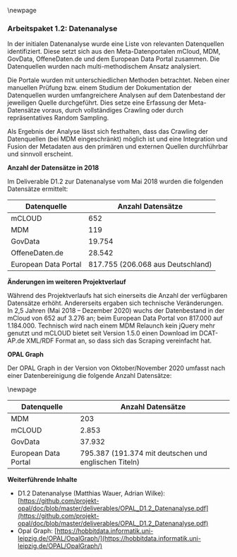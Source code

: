 \newpage

### Arbeitspaket 1.2: Datenanalyse

In der initialen Datenanalyse wurde eine Liste von relevanten Datenquellen identifiziert. Diese setzt sich aus den Meta-Datenportalen mCloud, MDM, GovData, OffeneDaten.de und dem European Data Portal zusammen. Die Datenquellen wurden nach multi-methodischem Ansatz analysiert.

Die Portale wurden mit unterschiedlichen Methoden betrachtet. Neben einer manuellen Prüfung bzw. einem Studium der Dokumentation der Datenquellen wurden umfangreichere Analysen auf dem Datenbestand der jeweiligen Quelle durchgeführt. Dies setze eine Erfassung der Meta-Datensätze voraus, durch vollständiges Crawling oder durch repräsentatives Random Sampling.

Als Ergebnis der Analyse lässt sich festhalten, dass das Crawling der Datenquellen (bei MDM eingeschränkt) möglich ist und eine Integration und Fusion der Metadaten aus den primären und externen Quellen durchführbar und sinnvoll erscheint.

**Anzahl der Datensätze in 2018**

Im Deliverable D1.2 zur Datenanalyse vom Mai 2018 wurden die folgenden Datensätze ermittelt:

| Datenquelle          | Anzahl Datensätze                 |
|----------------------|-----------------------------------|
| mCLOUD               |                               652 |
| MDM                  |                               119 |
| GovData              |                            19.754 |
| OffeneDaten.de       |                            28.542 |
| European Data Portal | 817.755 (206.068 aus Deutschland) |

**Änderungen im weiteren Projektverlauf**

Während des Projektverlaufs hat sich einerseits die Anzahl der verfügbaren Datensätze erhöht. Andererseits ergaben sich technische Veränderungen. In 2,5 Jahren (Mai 2018 – Dezember 2020) wuchs der Datenbestand in der mCloud von 652 auf 3.276 an; beim European Data Portal von 817.000 auf 1.184.000. Technisch wird nach einem MDM Relaunch kein jQuery mehr genutzt und mCLOUD bietet seit Version 1.5.0 einen Download im DCAT-AP.de XML/RDF Format an, so dass sich das Scraping vereinfacht hat.

**OPAL Graph**

Der OPAL Graph in der Version von Oktober/November 2020 umfasst nach einer Datenbereinigung die folgende Anzahl Datensätze:

\newpage

| Datenquelle          | Anzahl Datensätze                                     |
|----------------------|-------------------------------------------------------|
| MDM                  |                                                   203 |
| mCLOUD               |                                                 2.853 |
| GovData              |                                                37.932 |
| European Data Portal | 795.387 (191.374 mit deutschen und englischen Titeln) |


**Weiterführende Inhalte**

* D1.2 Datenanalyse (Matthias Wauer, Adrian Wilke): [https://github.com/projekt-opal/doc/blob/master/deliverables/OPAL_D1.2_Datenanalyse.pdf](https://github.com/projekt-opal/doc/blob/master/deliverables/OPAL_D1.2_Datenanalyse.pdf)
* Opal Graph: [https://hobbitdata.informatik.uni-leipzig.de/OPAL/OpalGraph/](https://hobbitdata.informatik.uni-leipzig.de/OPAL/OpalGraph/)

